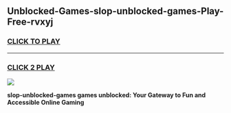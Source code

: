 
## Unblocked-Games-slop-unblocked-games-Play-Free-rvxyj
<h3>
<a href="https://premium76.site?title=slop-unblocked-games&ref=18A">CLICK TO PLAY</a></h3>
<hr>

<h3>
<a href="https://premium76.site?title=slop-unblocked-games&ref=18A">CLICK 2 PLAY</a>
  
</h3>

<a href="https://premium76.site?title=slop-unblocked-games&ref=18A"><img src="https://clearcache.store/games.png"></a>


**slop-unblocked-games games unblocked: Your Gateway to Fun and Accessible Online Gaming**
